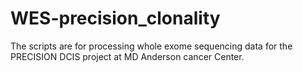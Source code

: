 # WES-precision_clonality

The scripts are for processing whole exome sequencing data for the PRECISION DCIS project at MD Anderson cancer Center.
